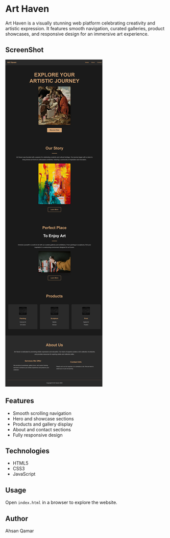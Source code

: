# Art Haven

Art Haven is a visually stunning web platform celebrating creativity and artistic expression. It features smooth navigation, curated galleries, product showcases, and responsive design for an immersive art experience.

## ScreenShot
![The screenshot of the Website](Images/website-screenshot.png)
## Features
- Smooth scrolling navigation
- Hero and showcase sections
- Products and gallery display
- About and contact sections
- Fully responsive design

## Technologies
- HTML5
- CSS3
- JavaScript

## Usage
Open `index.html` in a browser to explore the website.

## Author
Ahsan Qamar
